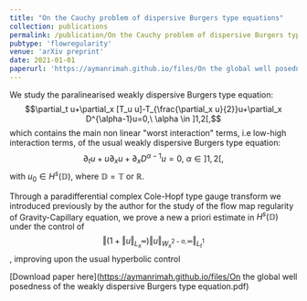 ```yaml
--- 
title: "On the Cauchy problem of dispersive Burgers type equations" 
collection: publications  
permalink: /publication/On the Cauchy problem of dispersive Burgers type equations
pubtype: 'flowregularity'
venue: 'arXiv preprint'
date: 2021-01-01
paperurl: 'https://aymanrimah.github.io/files/On the global well posedness of the weakly dispersive Burgers type equation.pdf' 
---
```


We study the paralinearised weakly dispersive Burgers type equation: 
$$\partial_t u+\partial_x [T_u u]-T_{\frac{\partial_x u}{2}}u+\partial_x D^{\alpha-1}u=0,\ \alpha \in ]1,2[,$$
which contains the main non linear "worst interaction" terms, i.e low-high interaction terms, of the usual weakly dispersive Burgers type equation:
$$\partial_t u+u\partial_x u+\partial_x D^{\alpha-1}u=0,\ \alpha \in ]1,2[,$$ with $u_0 \in H^s(\mathbb D)$, where $\mathbb D=\mathbb T \text{ or } \mathbb R$. 

Through a paradifferential complex Cole-Hopf type gauge transform we introduced previously by the author for the study of the flow map regularity of Gravity-Capillary equation, we prove a new a priori estimate in $H^s(\mathbb D)$ under the control of $$\left\Vert (1+\left\Vert u\right \Vert_{L^\infty_x})\left\Vert u \right \Vert_{W^{2-\alpha,\infty}_x} \right \Vert_{L^1_t}$$, improving upon the usual hyperbolic control   

[Download paper here](https://aymanrimah.github.io/files/On the global well posedness of the weakly dispersive Burgers type equation.pdf)
 
  
 
